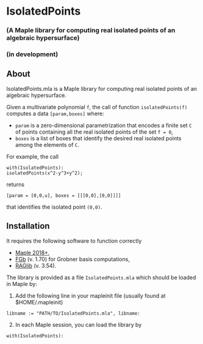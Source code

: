 # IsolatedPoints 
### (A Maple library for computing real isolated points of an algebraic hypersurface) 
### (in development)

## About

IsolatedPoints.mla is a Maple library for computing real isolated points of an algebraic hypersurface.

Given a multivariate polynomial `f`, the call of function `isolatedPoints(f)` computes a data `[param,boxes]` where:
* `param` is a zero-dimensional parametrization that encodes a finite set `C` of points containing all the real isolated points of the set `f = 0`,
* `boxes` is a list of boxes that identify the desired real isolated points among the elements of `C`.

For example, the call

```
with(IsolatedPoints):
isolatedPoints(x^2-y^3+y^2);
```
returns
```
[param = [0,0,u], boxes = [[[0,0],[0,0]]]]
```
that identifies the isolated point `(0,0)`.

## Installation

It requires the following software to function correctly
* [Maple 2018+](https://www.maplesoft.com/),
* [FGb](https://www-polsys.lip6.fr/~jcf/FGb/) (v. 1.70) for Grobner basis computations,
* [RAGlib](https://www-polsys.lip6.fr/~safey/RAGLib/) (v. 3.54).

The library is provided as a file `IsolatedPoints.mla` which should be loaded in Maple by:

1. Add the following line in your mapleinit file (usually found at $HOME/.mapleinit)

```
libname := "PATH/TO/IsolatedPoints.mla", libname:
```

2. In each Maple session, you can load the library by

```
with(IsolatedPoints):
```
